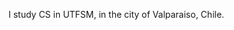 I study CS in UTFSM, in the city of Valparaiso, Chile.

<!---
PedroPapelillo/PedroPapelillo is a ✨ special ✨ repository because its `README.md` (this file) appears on your GitHub profile.
You can click the Preview link to take a look at your changes.
--->
